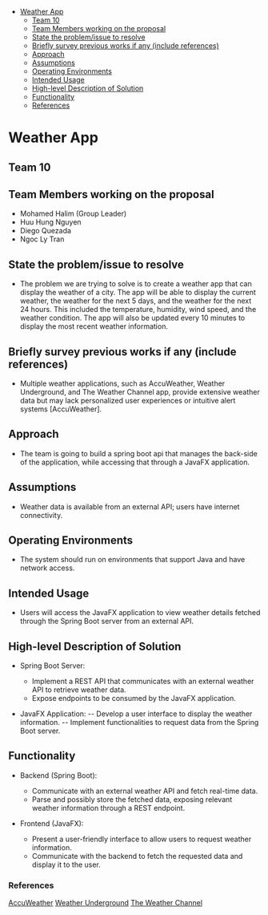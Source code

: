 <!-- @import "[TOC]" {cmd="toc" depthFrom=1 depthTo=6 orderedList=false} -->

<!-- code_chunk_output -->

- [Weather App](#weather-app)
  - [Team 10](#team-10)
  - [Team Members working on the proposal](#team-members-working-on-the-proposal)
  - [State the problem/issue to resolve](#state-the-problemissue-to-resolve)
  - [Briefly survey previous works if any (include references)](#briefly-survey-previous-works-if-any-include-references)
  - [Approach](#approach) 
  - [Assumptions](#assumptions)
  - [Operating Environments](#operating-environments)
  - [Intended Usage](#intended-usage)
  - [High-level Description of Solution](#high-level-description-of-solution)
  - [Functionality](#functionality)
  - [References](#references)

<!-- /code_chunk_output -->

<!-- In less than 2 pages, propose a topic in object-oriented design as your project.  Your proposal must include (but not be limited to) the following sections: 
• Project title 
• Team #, team members 
• Team members working on the proposal 
• State the problem/issue to resolve 
• If applicable, briefly survey previous works if any (include references) 
• If applicable, describe assumptions / operating environments / intended usage 
• High-level description of your solution which may include (but is not limited to), your plan and approach.  Be as specific as possible. 
• Functionality: describe how your solution tackles the issues 
• Operations: List operations for each intended user (in list format).  Be precise and specific. 
• (Optional) References: must include citations in content using the format [1], [2], etc. 
Be mindful that we are using java. So we're probably gonna be doing spring boot and JavaFX app-->


# Weather App

## Team 10


<!-- create a list of names -->
## Team Members working on the proposal

- Mohamed Halim (Group Leader)
- Huu Hung Nguyen
- Diego Quezada
- Ngoc Ly Tran

## State the problem/issue to resolve

- The problem we are trying to solve is to create a weather app that can display the weather of a city. The app will be able to display the current weather, the weather for the next 5 days, and the weather for the next 24 hours. This included the temperature, humidity, wind speed, and the weather condition. The app will also be updated every 10 minutes to display the most recent weather information. 


## Briefly survey previous works if any (include references)

- Multiple weather applications, such as AccuWeather, Weather Underground, and The Weather Channel app, provide extensive weather data but may lack personalized user experiences or intuitive alert systems [AccuWeather].


## Approach

- The team is going to build a spring boot api that manages the back-side of the application, while accessing that through a JavaFX application.


## Assumptions

- Weather data is available from an external API; users have internet connectivity.


## Operating Environments

- The system should run on environments that support Java and have network access.


## Intended Usage

- Users will access the JavaFX application to view weather details fetched through the Spring Boot server from an external API.


## High-level Description of Solution

- Spring Boot Server:
    - Implement a REST API that communicates with an external weather API to retrieve weather data.
    - Expose endpoints to be consumed by the JavaFX application.

- JavaFX Application:
-- Develop a user interface to display the weather information.
-- Implement functionalities to request data from the Spring Boot server.


## Functionality

- Backend (Spring Boot):
    - Communicate with an external weather API and fetch real-time data.
    - Parse and possibly store the fetched data, exposing relevant weather information through a REST endpoint.

- Frontend (JavaFX):
    - Present a user-friendly interface to allow users to request weather information.
    - Communicate with the backend to fetch the requested data and display it to the user.




### References
[AccuWeather](https://www.accuweather.com/)
[Weather Underground](https://www.wunderground.com/)
[The Weather Channel](https://weather.com/)
